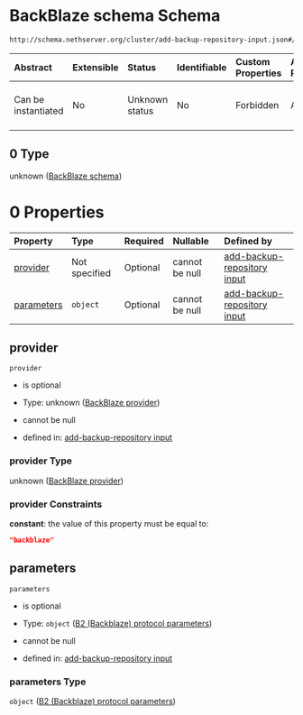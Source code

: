 # BackBlaze schema Schema

```txt
http://schema.nethserver.org/cluster/add-backup-repository-input.json#/anyOf/0/allOf/0
```



| Abstract            | Extensible | Status         | Identifiable | Custom Properties | Additional Properties | Access Restrictions | Defined In                                                                                            |
| :------------------ | :--------- | :------------- | :----------- | :---------------- | :-------------------- | :------------------ | :---------------------------------------------------------------------------------------------------- |
| Can be instantiated | No         | Unknown status | No           | Forbidden         | Allowed               | none                | [add-backup-repository-input.json\*](cluster/add-backup-repository-input.json "open original schema") |

## 0 Type

unknown ([BackBlaze schema](add-backup-repository-input-anyof-0-allof-backblaze-schema.md))

# 0 Properties

| Property                  | Type          | Required | Nullable       | Defined by                                                                                                                                                                                                                              |
| :------------------------ | :------------ | :------- | :------------- | :-------------------------------------------------------------------------------------------------------------------------------------------------------------------------------------------------------------------------------------- |
| [provider](#provider)     | Not specified | Optional | cannot be null | [add-backup-repository input](add-backup-repository-input-anyof-0-allof-backblaze-schema-properties-backblaze-provider.md "http://schema.nethserver.org/cluster/add-backup-repository-input.json#/anyOf/0/allOf/0/properties/provider") |
| [parameters](#parameters) | `object`      | Optional | cannot be null | [add-backup-repository input](add-backup-repository-input-defs-b2-backblaze-protocol-parameters.md "http://schema.nethserver.org/cluster/add-backup-repository-input.json#/anyOf/0/allOf/0/properties/parameters")                      |

## provider



`provider`

* is optional

* Type: unknown ([BackBlaze provider](add-backup-repository-input-anyof-0-allof-backblaze-schema-properties-backblaze-provider.md))

* cannot be null

* defined in: [add-backup-repository input](add-backup-repository-input-anyof-0-allof-backblaze-schema-properties-backblaze-provider.md "http://schema.nethserver.org/cluster/add-backup-repository-input.json#/anyOf/0/allOf/0/properties/provider")

### provider Type

unknown ([BackBlaze provider](add-backup-repository-input-anyof-0-allof-backblaze-schema-properties-backblaze-provider.md))

### provider Constraints

**constant**: the value of this property must be equal to:

```json
"backblaze"
```

## parameters



`parameters`

* is optional

* Type: `object` ([B2 (Backblaze) protocol parameters](add-backup-repository-input-defs-b2-backblaze-protocol-parameters.md))

* cannot be null

* defined in: [add-backup-repository input](add-backup-repository-input-defs-b2-backblaze-protocol-parameters.md "http://schema.nethserver.org/cluster/add-backup-repository-input.json#/anyOf/0/allOf/0/properties/parameters")

### parameters Type

`object` ([B2 (Backblaze) protocol parameters](add-backup-repository-input-defs-b2-backblaze-protocol-parameters.md))
